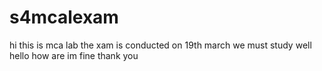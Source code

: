# s4mcalexam
hi this is mca lab
the xam is conducted on 19th march
we must study well
hello how are
im fine thank you
